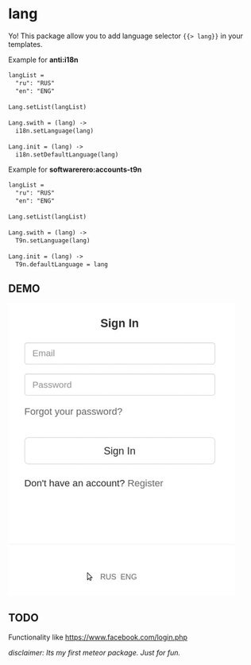 lang
====

Yo! This package allow you to add language selector ```{{> lang}}``` in your templates.

Example for **anti:i18n**
```
langList =
  "ru": "RUS"
  "en": "ENG"

Lang.setList(langList)

Lang.swith = (lang) ->
  i18n.setLanguage(lang)

Lang.init = (lang) ->
  i18n.setDefaultLanguage(lang)
```

Example for **softwarerero:accounts-t9n**
```
langList =
  "ru": "RUS"
  "en": "ENG"

Lang.setList(langList)

Lang.swith = (lang) ->
  T9n.setLanguage(lang)

Lang.init = (lang) ->
  T9n.defaultLanguage = lang
```

DEMO
----

![demo](https://github.com/comerc/lang/blob/master/lang.gif)

TODO
----

Functionality like https://www.facebook.com/login.php

*disclaimer: Its my first meteor package. Just for fun.*
